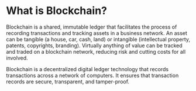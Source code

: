 # What is Blockchain?

Blockchain is a shared, immutable ledger that facilitates the process of recording transactions and tracking assets in a business network. 
An asset can be tangible (a house, car, cash, land) or intangible (intellectual property, patents, copyrights, branding). Virtually anything of value can be tracked and traded on a blockchain network, reducing risk and cutting costs for all involved.

Blockchain is a decentralized digital ledger technology that records transactions across a network of computers. It ensures that transaction records are secure, transparent, and tamper-proof. 


